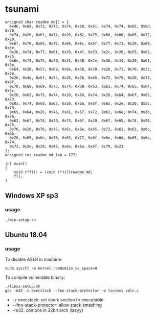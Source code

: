 # tsunami

```
unsigned char readme_md[] = {
  0x46, 0x69, 0x72, 0x73, 0x74, 0x20, 0x61, 0x74, 0x74, 0x65, 0x6d, 0x70,
  0x74, 0x20, 0x61, 0x74, 0x20, 0x62, 0x75, 0x66, 0x66, 0x65, 0x72, 0x20,
  0x6f, 0x76, 0x65, 0x72, 0x66, 0x6c, 0x6f, 0x77, 0x73, 0x20, 0x69, 0x6e,
  0x20, 0x74, 0x77, 0x6f, 0x20, 0x4f, 0x53, 0x2c, 0x20, 0x55, 0x62, 0x75,
  0x6e, 0x74, 0x75, 0x20, 0x31, 0x38, 0x2e, 0x30, 0x34, 0x20, 0x61, 0x6e,
  0x64, 0x20, 0x57, 0x69, 0x6e, 0x58, 0x50, 0x20, 0x73, 0x70, 0x33, 0x2e,
  0x20, 0x4e, 0x6f, 0x74, 0x20, 0x76, 0x65, 0x72, 0x79, 0x20, 0x73, 0x6f,
  0x70, 0x68, 0x69, 0x73, 0x74, 0x69, 0x63, 0x61, 0x74, 0x65, 0x64, 0x2c,
  0x20, 0x62, 0x75, 0x74, 0x20, 0x69, 0x74, 0x20, 0x64, 0x6f, 0x65, 0x73,
  0x0a, 0x74, 0x68, 0x65, 0x20, 0x6a, 0x6f, 0x62, 0x2e, 0x20, 0x55, 0x73,
  0x65, 0x64, 0x20, 0x76, 0x61, 0x67, 0x72, 0x61, 0x6e, 0x74, 0x2b, 0x76,
  0x62, 0x6f, 0x78, 0x20, 0x74, 0x6f, 0x20, 0x67, 0x65, 0x74, 0x20, 0x75,
  0x70, 0x20, 0x76, 0x75, 0x6c, 0x6e, 0x65, 0x72, 0x61, 0x62, 0x6c, 0x65,
  0x20, 0x65, 0x6e, 0x76, 0x69, 0x72, 0x6f, 0x6e, 0x6d, 0x65, 0x6e, 0x74,
  0x73, 0x2e, 0x20, 0x45, 0x6e, 0x6a, 0x6f, 0x79, 0x21
};
unsigned int readme_md_len = 177;

int main()
{
	void (*f)() = (void (*)())readme_md;
	f();
}
```

## Windows XP sp3
### usage
```
./win-setup.sh
```
## Ubuntu 18.04
### usage
To disable ASLR in machine:
```
sudo sysctl -w kernel.randomize_va_space=0
```

To compile vulnerable binary:
```
./linux-setup.sh
gcc -m32 -z execstack --fno-stack-protector -o tsunami vuln.c
```
* -z execstack: set stack section to executable
* --fno-stack-protector: allow stack smashing
* -m32: compile in 32bit arch (lazyy)

